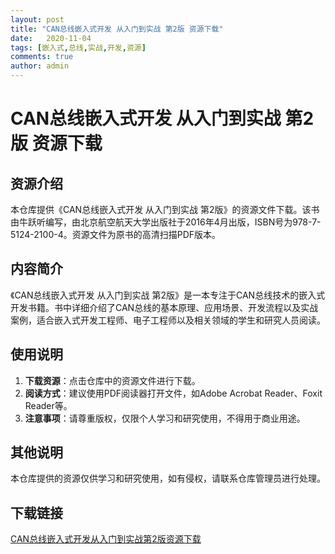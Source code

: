```yaml
---
layout: post
title: "CAN总线嵌入式开发 从入门到实战 第2版 资源下载"
date:   2020-11-04
tags: [嵌入式,总线,实战,开发,资源]
comments: true
author: admin
---
```

# CAN总线嵌入式开发 从入门到实战 第2版 资源下载

## 资源介绍

本仓库提供《CAN总线嵌入式开发 从入门到实战 第2版》的资源文件下载。该书由牛跃听编写，由北京航空航天大学出版社于2016年4月出版，ISBN号为978-7-5124-2100-4。资源文件为原书的高清扫描PDF版本。

## 内容简介

《CAN总线嵌入式开发 从入门到实战 第2版》是一本专注于CAN总线技术的嵌入式开发书籍。书中详细介绍了CAN总线的基本原理、应用场景、开发流程以及实战案例，适合嵌入式开发工程师、电子工程师以及相关领域的学生和研究人员阅读。

## 使用说明

1. **下载资源**：点击仓库中的资源文件进行下载。
2. **阅读方式**：建议使用PDF阅读器打开文件，如Adobe Acrobat Reader、Foxit Reader等。
3. **注意事项**：请尊重版权，仅限个人学习和研究使用，不得用于商业用途。

## 其他说明

本仓库提供的资源仅供学习和研究使用，如有侵权，请联系仓库管理员进行处理。

## 下载链接

[CAN总线嵌入式开发从入门到实战第2版资源下载](https://pan.quark.cn/s/ee82616e58ef)